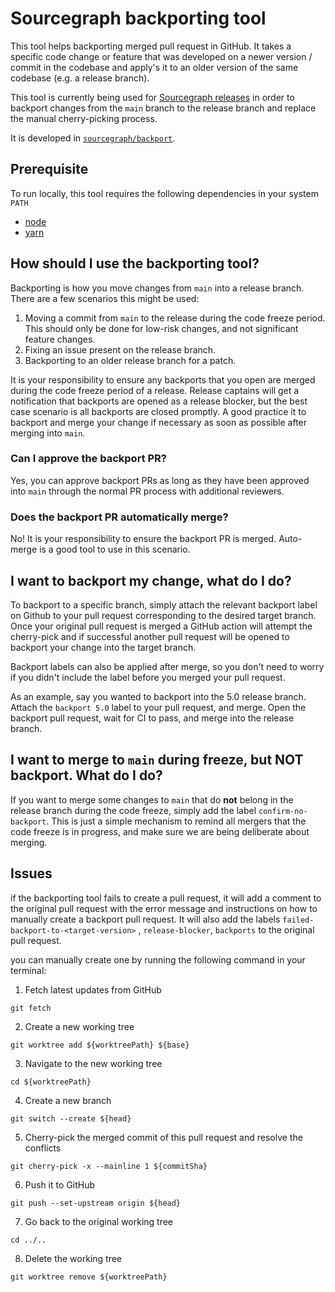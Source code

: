 # Sourcegraph backporting tool

This tool helps backporting merged pull request in GitHub. It takes a specific code change or feature that was developed on a newer version / commit in the codebase and apply's it to an older version of the same codebase (e.g. a release branch).

This tool is currently being used for [Sourcegraph releases](../process/releases/index.md) in order to backport changes from the `main` branch to the release branch and replace the manual cherry-picking process.

It is developed in [`sourcegraph/backport`](https://github.com/sourcegraph/backport).

## Prerequisite

To run locally, this tool requires the following dependencies in your system `PATH`

- [node](https://github.com/nvm-sh/nvm)
- [yarn](https://classic.yarnpkg.com/en/docs/install#mac-stable)

## How should I use the backporting tool?

Backporting is how you move changes from `main` into a release branch. There are a few scenarios this might be used:

1. Moving a commit from `main` to the release during the code freeze period. This should only be done for low-risk changes, and not significant feature changes.
2. Fixing an issue present on the release branch.
3. Backporting to an older release branch for a patch.

It is your responsibility to ensure any backports that you open are merged during the code freeze period of a release. Release captains will get a notification that backports are opened as a release blocker, but the best case scenario is all backports are closed promptly. A good practice it to backport and merge your change if necessary as soon as possible after merging into `main`.

### Can I approve the backport PR?

Yes, you can approve backport PRs as long as they have been approved into `main` through the normal PR process with additional reviewers.

### Does the backport PR automatically merge?

No! It is your responsibility to ensure the backport PR is merged. Auto-merge is a good tool to use in this scenario.

## I want to backport my change, what do I do?

To backport to a specific branch, simply attach the relevant backport label on Github to your pull request corresponding to the desired target branch. Once your original pull request is merged a GitHub action will attempt the cherry-pick and if successful another pull request will be opened to backport your change into the target branch.

Backport labels can also be applied after merge, so you don't need to worry if you didn't include the label before you merged your pull request.

As an example, say you wanted to backport into the 5.0 release branch. Attach the `backport 5.0` label to your pull request, and merge. Open the backport pull request, wait for CI to pass, and merge into the release branch.

## I want to merge to `main` during freeze, but NOT backport. What do I do?

If you want to merge some changes to `main` that do **not** belong in the release branch during the code freeze, simply add the label `confirm-no-backport`. This is just a simple mechanism to remind all mergers that the code freeze is in progress, and make sure we are being deliberate about merging.

## Issues

if the backporting tool fails to create a pull request, it will add a comment to the original pull request with the error message and instructions on how to manually create a backport pull request.
It will also add the labels `failed-backport-to-<target-version>` , `release-blocker`, `backports` to the original pull request.

you can manually create one by running the following command in your terminal:

1. Fetch latest updates from GitHub

`git fetch`

2. Create a new working tree

`git worktree add ${worktreePath} ${base}`

3. Navigate to the new working tree

`cd ${worktreePath}`

4. Create a new branch

`git switch --create ${head}`

5. Cherry-pick the merged commit of this pull request and resolve the conflicts

`git cherry-pick -x --mainline 1 ${commitSha}`

6. Push it to GitHub

`git push --set-upstream origin ${head}`

7. Go back to the original working tree

`cd ../..`

8. Delete the working tree

`git worktree remove ${worktreePath}`
